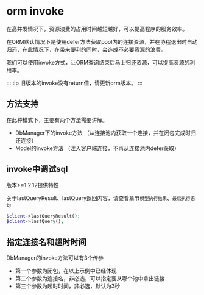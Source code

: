 # orm invoke

在高并发情况下，资源浪费的占用时间越短越好，可以提高程序的服务效率。

在ORM默认情况下是使用defer方法获取pool内的连接资源，并在协程退出时自动归还，在此情况下，在带来便利的同时，会造成不必要资源的浪费。

我们可以使用invoke方式，让ORM查询结束后马上归还资源，可以提高资源的利用率。


::: tip
旧版本的invoke没有return值，请更新orm版本。
:::

## 方法支持

在此种模式下，主要有两个方法需要讲解。

- DbManager下的invoke方法 （从连接池内获取一个连接，并在闭包完成时归还连接）
- Model的invoke方法 （注入客户端连接，不再从连接池内defer获取）

## invoke中调试sql

版本>=1.2.12提供特性

关于lastQueryResult、lastQuery返回内容，请查看章节`模型执行结果`、`最后执行语句`

```php
$client->lastQueryResult();
$client->lastQuery();
```

## 指定连接名和超时时间

DbManager的invoke方法可以有3个传参

- 第一个参数为闭包，在以上示例中已经体现
- 第二个参数为连接名，非必选，可以指定要从哪个池中拿出链接
- 第三个参数为超时时间，非必选，默认为3秒